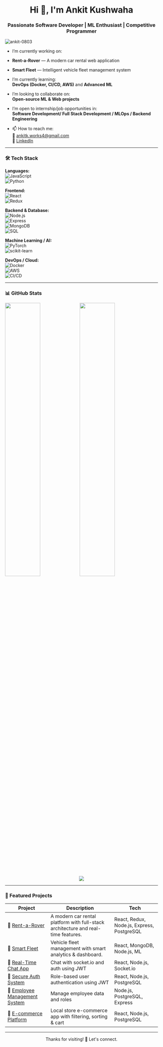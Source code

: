 <h1 align="center">Hi 👋, I'm Ankit Kushwaha</h1>
<h3 align="center">Passionate Software Developer | ML Enthusiast | Competitive Programmer</h3>

<p align="left"> <img src="https://komarev.com/ghpvc/?username=ankit-0803&label=Profile%20views&color=0e75b6&style=flat" alt="ankit-0803" /> </p>

-  I’m currently working on:  
  - **Rent-a-Rover** — A modern car rental web application  
  - **Smart Fleet** — Intelligent vehicle fleet management system  

-  I’m currently learning:  
  **DevOps (Docker, CI/CD, AWS)** and **Advanced ML**

-  I’m looking to collaborate on:  
  **Open-source ML & Web projects**

-  I’m open to internship/job opportunities in:  
  **Software Development/ Full Stack Development / MLOps / Backend Engineering**

- 📫 How to reach me:  
  📧 ankitk.works4@gmail.com  
  💼 [LinkedIn](https://www.linkedin.com/in/ankit-kushwaha-6347b7287/)

---

### 🛠️ Tech Stack

**Languages:**  
![JavaScript](https://img.shields.io/badge/-JavaScript-black?style=flat-square&logo=javascript)  
![Python](https://img.shields.io/badge/-Python-black?style=flat-square&logo=python)

**Frontend:**  
![React](https://img.shields.io/badge/-React-black?style=flat-square&logo=react)  
![Redux](https://img.shields.io/badge/-Redux-black?style=flat-square&logo=redux)

**Backend & Database:**  
![Node.js](https://img.shields.io/badge/-Node.js-black?style=flat-square&logo=node.js)  
![Express](https://img.shields.io/badge/-Express-black?style=flat-square&logo=express)  
![MongoDB](https://img.shields.io/badge/-MongoDB-black?style=flat-square&logo=mongodb)  
![SQL](https://img.shields.io/badge/-SQL-black?style=flat-square&logo=mysql)

**Machine Learning / AI:**  
![PyTorch](https://img.shields.io/badge/-PyTorch-black?style=flat-square&logo=pytorch)  
![scikit-learn](https://img.shields.io/badge/-Scikit--Learn-black?style=flat-square&logo=scikit-learn)

**DevOps / Cloud:**  
![Docker](https://img.shields.io/badge/-Docker-black?style=flat-square&logo=docker)  
![AWS](https://img.shields.io/badge/-AWS-black?style=flat-square&logo=amazon-aws)  
![CI/CD](https://img.shields.io/badge/-CI--CD-black?style=flat-square&logo=githubactions)

---

### 📊 GitHub Stats

<p align="left">
  <img width="48%" src="https://github-readme-stats.vercel.app/api?username=ankit-0803&show_icons=true&theme=tokyonight" />
  <img width="48%" src="https://github-readme-streak-stats.herokuapp.com/?user=ankit-0803&theme=tokyonight" />
</p>

<p align="center">
  <img src="https://github-readme-stats.vercel.app/api/top-langs/?username=ankit-0803&layout=compact&theme=tokyonight" />
</p>

---

### 🧠 Featured Projects

| Project | Description | Tech |
|--------|-------------|------|
| 🚗 [Rent-a-Rover](https://github.com/Ankit-0803/rent-a-rover) | A modern car rental platform with full-stack architecture and real-time features. | React, Redux, Node.js, Express, PostgreSQL |
| 🚚 [Smart Fleet](https://github.com/Ankit-0803/smart-fleet) | Vehicle fleet management with smart analytics & dashboard. | React, MongoDB, Node.js, ML |
| 📡 [Real-Time Chat App](https://github.com/Ankit-0803/real-time-chat) | Chat with socket.io and auth using JWT | React, Node.js, Socket.io |
| 🔐 [Secure Auth System](https://github.com/Ankit-0803/secure-auth) | Role-based user authentication using JWT | React, Node.js, PostgreSQL |
| 👔 [Employee Management System](https://github.com/Ankit-0803/employee-management) | Manage employee data and roles | Node.js, PostgreSQL, Express |
| 🛒 [E-commerce Platform](https://github.com/Ankit-0803/localstore-ecom) | Local store e-commerce app with filtering, sorting & cart | React, Node.js, PostgreSQL |

---

<p align="center">Thanks for visiting! 🚀 Let's connect.</p>
